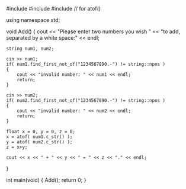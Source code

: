 #include <iostream>
#include <string>
#include <cstdlib>    // for atof()

using namespace std;


void Add()
{
    cout << "Please enter two numbers you wish "
         << "to add, separated by a white space:"
         << endl;

    string num1, num2;

    cin >> num1;
    if( num1.find_first_not_of("1234567890.-") != string::npos )
    {
        cout << "invalid number: " << num1 << endl;
        return;
    }

    cin >> num2;
    if( num2.find_first_not_of("1234567890.-") != string::npos )
    {
        cout << "invalid number: " << num2 << endl;
        return;
    }

    float x = 0, y = 0, z = 0;
    x = atof( num1.c_str() );
    y = atof( num2.c_str() );
    z = x+y;

    cout << x << " + " << y << " = " << z << "." << endl;
}

int main(void)
{
    Add();
    return 0;
}